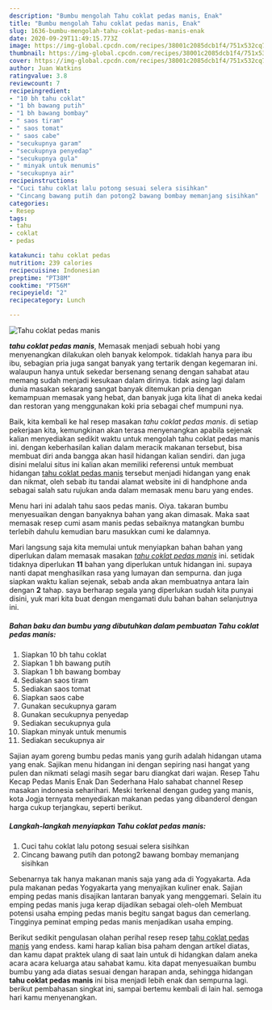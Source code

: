 ```yaml
---
description: "Bumbu mengolah Tahu coklat pedas manis, Enak"
title: "Bumbu mengolah Tahu coklat pedas manis, Enak"
slug: 1636-bumbu-mengolah-tahu-coklat-pedas-manis-enak
date: 2020-09-29T11:49:15.773Z
image: https://img-global.cpcdn.com/recipes/38001c2085dcb1f4/751x532cq70/tahu-coklat-pedas-manis-foto-resep-utama.jpg
thumbnail: https://img-global.cpcdn.com/recipes/38001c2085dcb1f4/751x532cq70/tahu-coklat-pedas-manis-foto-resep-utama.jpg
cover: https://img-global.cpcdn.com/recipes/38001c2085dcb1f4/751x532cq70/tahu-coklat-pedas-manis-foto-resep-utama.jpg
author: Juan Watkins
ratingvalue: 3.8
reviewcount: 7
recipeingredient:
- "10 bh tahu coklat"
- "1 bh bawang putih"
- "1 bh bawang bombay"
- " saos tiram"
- " saos tomat"
- " saos cabe"
- "secukupnya garam"
- "secukupnya penyedap"
- "secukupnya gula"
- " minyak untuk menumis"
- "secukupnya air"
recipeinstructions:
- "Cuci tahu coklat lalu potong sesuai selera sisihkan"
- "Cincang bawang putih dan potong2 bawang bombay memanjang sisihkan"
categories:
- Resep
tags:
- tahu
- coklat
- pedas

katakunci: tahu coklat pedas 
nutrition: 239 calories
recipecuisine: Indonesian
preptime: "PT38M"
cooktime: "PT56M"
recipeyield: "2"
recipecategory: Lunch

---
```



![Tahu coklat pedas manis](https://img-global.cpcdn.com/recipes/38001c2085dcb1f4/751x532cq70/tahu-coklat-pedas-manis-foto-resep-utama.jpg)

<b><i>tahu coklat pedas manis</i></b>, Memasak menjadi sebuah hobi yang menyenangkan dilakukan oleh banyak kelompok. tidaklah hanya para ibu ibu, sebagian pria juga sangat banyak yang tertarik dengan kegemaran ini. walaupun hanya untuk sekedar bersenang senang dengan sahabat atau memang sudah menjadi kesukaan dalam dirinya. tidak asing lagi dalam dunia masakan sekarang sangat banyak ditemukan pria dengan kemampuan memasak yang hebat, dan banyak juga kita lihat di aneka kedai dan restoran yang menggunakan koki pria sebagai chef mumpuni nya.

Baik, kita kembali ke hal resep masakan <i>tahu coklat pedas manis</i>. di setiap pekerjaan kita, kemungkinan akan terasa menyenangkan apabila sejenak kalian menyediakan sedikit waktu untuk mengolah tahu coklat pedas manis ini. dengan keberhasilan kalian dalam meracik makanan tersebut, bisa membuat diri anda bangga akan hasil hidangan kalian sendiri. dan juga disini melalui situs ini kalian akan memiliki referensi untuk membuat hidangan <u>tahu coklat pedas manis</u> tersebut menjadi hidangan yang enak dan nikmat, oleh sebab itu tandai alamat website ini di handphone anda sebagai salah satu rujukan anda dalam memasak menu baru yang endes.

Menu hari ini adalah tahu saos pedas manis. Oiya. takaran bumbu menyesuaikan dengan banyaknya bahan yang akan dimasak. Maka saat memasak resep cumi asam manis pedas sebaiknya matangkan bumbu terlebih dahulu kemudian baru masukkan cumi ke dalamnya.


Mari langsung saja kita memulai untuk menyiapkan bahan bahan yang diperlukan dalam memasak masakan <u><i>tahu coklat pedas manis</i></u> ini. setidak tidaknya diperlukan <b>11</b> bahan yang diperlukan untuk hidangan ini. supaya nanti dapat menghasilkan rasa yang lumayan dan sempurna. dan juga siapkan waktu kalian sejenak, sebab anda akan membuatnya antara lain dengan <b>2</b> tahap. saya berharap segala yang diperlukan sudah kita punyai disini, yuk mari kita buat dengan mengamati dulu bahan bahan selanjutnya ini.

<!--inarticleads1-->

##### Bahan baku dan bumbu yang dibutuhkan dalam pembuatan Tahu coklat pedas manis:

1. Siapkan 10 bh tahu coklat
1. Siapkan 1 bh bawang putih
1. Siapkan 1 bh bawang bombay
1. Sediakan  saos tiram
1. Sediakan  saos tomat
1. Siapkan  saos cabe
1. Gunakan secukupnya garam
1. Gunakan secukupnya penyedap
1. Sediakan secukupnya gula
1. Siapkan  minyak untuk menumis
1. Sediakan secukupnya air


Sajian ayam goreng bumbu pedas manis yang gurih adalah hidangan utama yang enak. Sajikan menu hidangan ini dengan sepiring nasi hangat yang pulen dan nikmati selagi masih segar baru diangkat dari wajan. Resep Tahu Kecap Pedas Manis Enak Dan Sederhana Halo sahabat channel Resep masakan indonesia seharihari. Meski terkenal dengan gudeg yang manis, kota Jogja ternyata menyediakan makanan pedas yang dibanderol dengan harga cukup terjangkau, seperti berikut. 

<!--inarticleads2-->

##### Langkah-langkah menyiapkan Tahu coklat pedas manis:

1. Cuci tahu coklat lalu potong sesuai selera sisihkan
1. Cincang bawang putih dan potong2 bawang bombay memanjang sisihkan


Sebenarnya tak hanya makanan manis saja yang ada di Yogyakarta. Ada pula makanan pedas Yogyakarta yang menyajikan kuliner enak. Sajian emping pedas manis disajikan lantaran banyak yang menggemari. Selain itu emping pedas manis juga kerap dijadikan sebagai oleh-oleh Membuat potensi usaha emping pedas manis begitu sangat bagus dan cemerlang. Tingginya peminat emping pedas manis menjadikan usaha emping. 

Berikut sedikit pengulasan olahan perihal resep resep <u>tahu coklat pedas manis</u> yang endess. kami harap kalian bisa paham dengan artikel diatas, dan kamu dapat praktek ulang di saat lain untuk di hidangkan dalam aneka acara acara keluarga atau sahabat kamu. kita dapat menyesuaikan bumbu bumbu yang ada diatas sesuai dengan harapan anda, sehingga hidangan <b>tahu coklat pedas manis</b> ini bisa menjadi lebih enak dan sempurna lagi. berikut pembahasan singkat ini, sampai bertemu kembali di lain hal. semoga hari kamu menyenangkan.
